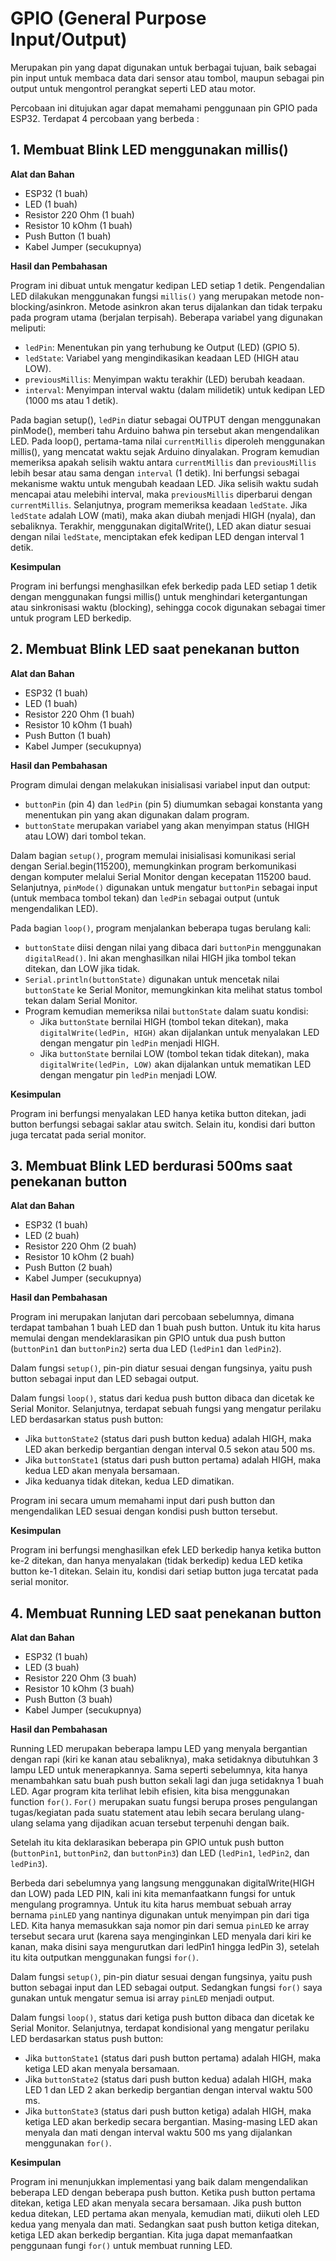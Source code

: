 # GPIO (General Purpose Input/Output)
Merupakan pin yang dapat digunakan untuk berbagai tujuan, baik sebagai pin input untuk membaca data dari sensor atau tombol, maupun sebagai pin output untuk mengontrol perangkat seperti LED atau motor.

Percobaan ini ditujukan agar dapat memahami penggunaan pin GPIO pada ESP32. Terdapat 4 percobaan yang berbeda :
## 1. Membuat Blink LED menggunakan millis()
**Alat dan Bahan**
- ESP32 (1 buah)
- LED (1 buah)
- Resistor 220 Ohm (1 buah)
- Resistor 10 kOhm (1 buah)
- Push Button (1 buah)
- Kabel Jumper (secukupnya)

**Hasil dan Pembahasan**

Program ini dibuat untuk mengatur kedipan LED setiap 1 detik. Pengendalian LED dilakukan menggunakan fungsi `millis()` yang merupakan metode non-blocking/asinkron. Metode asinkron akan terus dijalankan dan tidak terpaku pada program utama (berjalan terpisah). Beberapa variabel yang digunakan meliputi:

- `ledPin`: Menentukan pin yang terhubung ke Output (LED) (GPIO 5).
- `ledState`: Variabel yang mengindikasikan keadaan LED (HIGH atau LOW).
- `previousMillis`: Menyimpan waktu terakhir (LED) berubah keadaan.
- `interval`: Menyimpan interval waktu (dalam milidetik) untuk kedipan LED (1000 ms atau 1 detik).

Pada bagian setup(), `ledPin` diatur sebagai OUTPUT dengan menggunakan pinMode(), memberi tahu Arduino bahwa pin tersebut akan mengendalikan LED. Pada loop(), pertama-tama nilai `currentMillis` diperoleh menggunakan millis(), yang mencatat waktu sejak Arduino dinyalakan. Program kemudian memeriksa apakah selisih waktu antara `currentMillis` dan `previousMillis` lebih besar atau sama dengan `interval` (1 detik). Ini berfungsi sebagai mekanisme waktu untuk mengubah keadaan LED. Jika selisih waktu sudah mencapai atau melebihi interval, maka `previousMillis` diperbarui dengan `currentMillis`. Selanjutnya, program memeriksa keadaan `ledState`. Jika `ledState` adalah LOW (mati), maka akan diubah menjadi HIGH (nyala), dan sebaliknya. Terakhir, menggunakan digitalWrite(), LED akan diatur sesuai dengan nilai `ledState`, menciptakan efek kedipan LED dengan interval 1 detik.

**Kesimpulan**

Program ini berfungsi menghasilkan efek berkedip pada LED setiap 1 detik dengan menggunakan fungsi millis() untuk menghindari ketergantungan atau sinkronisasi waktu (blocking), sehingga cocok digunakan sebagai timer untuk program LED berkedip.

## 2. Membuat Blink LED saat penekanan button
**Alat dan Bahan**
- ESP32 (1 buah)
- LED (1 buah)
- Resistor 220 Ohm (1 buah)
- Resistor 10 kOhm (1 buah)
- Push Button (1 buah)
- Kabel Jumper (secukupnya)

**Hasil dan Pembahasan**

Program dimulai dengan melakukan inisialisasi variabel input dan output:

- `buttonPin` (pin 4) dan `ledPin` (pin 5) diumumkan sebagai konstanta yang menentukan pin yang akan digunakan dalam program.
- `buttonState` merupakan variabel yang akan menyimpan status (HIGH atau LOW) dari tombol tekan.
 
Dalam bagian `setup()`, program memulai inisialisasi komunikasi serial dengan Serial.begin(115200), memungkinkan program berkomunikasi dengan komputer melalui Serial Monitor dengan kecepatan 115200 baud. Selanjutnya, `pinMode()` digunakan untuk mengatur `buttonPin` sebagai input (untuk membaca tombol tekan) dan `ledPin` sebagai output (untuk mengendalikan LED).

Pada bagian `loop()`, program menjalankan beberapa tugas berulang kali:

- `buttonState` diisi dengan nilai yang dibaca dari `buttonPin` menggunakan `digitalRead()`. Ini akan menghasilkan nilai HIGH jika tombol tekan ditekan, dan LOW jika tidak.
- `Serial.println(buttonState)` digunakan untuk mencetak nilai `buttonState` ke Serial Monitor, memungkinkan kita melihat status tombol tekan dalam Serial Monitor.
- Program kemudian memeriksa nilai `buttonState` dalam suatu kondisi:
  - Jika `buttonState` bernilai HIGH (tombol tekan ditekan), maka `digitalWrite(ledPin, HIGH)` akan dijalankan untuk menyalakan LED dengan mengatur pin `ledPin` menjadi HIGH.
  - Jika `buttonState` bernilai LOW (tombol tekan tidak ditekan), maka `digitalWrite(ledPin, LOW)` akan dijalankan untuk mematikan LED dengan mengatur pin `ledPin` menjadi LOW.

**Kesimpulan**

Program ini berfungsi menyalakan LED hanya ketika button ditekan, jadi button berfungsi sebagai saklar atau switch. Selain itu, kondisi dari button juga tercatat pada serial monitor.

## 3. Membuat Blink LED berdurasi 500ms saat penekanan button
**Alat dan Bahan**
- ESP32 (1 buah)
- LED (2 buah)
- Resistor 220 Ohm (2 buah)
- Resistor 10 kOhm (2 buah)
- Push Button (2 buah)
- Kabel Jumper (secukupnya)

**Hasil dan Pembahasan**

Program ini merupakan lanjutan dari percobaan sebelumnya, dimana terdapat tambahan 1 buah LED dan 1 buah push button. Untuk itu kita harus memulai dengan mendeklarasikan pin GPIO untuk dua push button (`buttonPin1` dan `buttonPin2`) serta dua LED (`ledPin1` dan `ledPin2`).

Dalam fungsi `setup()`, pin-pin diatur sesuai dengan fungsinya, yaitu push button sebagai input dan LED sebagai output.

Dalam fungsi `loop()`, status dari kedua push button dibaca dan dicetak ke Serial Monitor. Selanjutnya, terdapat sebuah fungsi yang mengatur perilaku LED berdasarkan status push button:

   - Jika `buttonState2` (status dari push button kedua) adalah HIGH, maka LED akan berkedip bergantian dengan interval 0.5 sekon atau 500 ms.
   - Jika `buttonState1` (status dari push button pertama) adalah HIGH, maka kedua LED akan menyala bersamaan.
   - Jika keduanya tidak ditekan, kedua LED dimatikan.

Program ini secara umum memahami input dari push button dan mengendalikan LED sesuai dengan kondisi push button tersebut. 

**Kesimpulan**

Program ini berfungsi menghasilkan efek LED berkedip hanya ketika button ke-2 ditekan, dan hanya menyalakan (tidak berkedip) kedua LED ketika button ke-1 ditekan. Selain itu, kondisi dari setiap button juga tercatat pada serial monitor.

## 4. Membuat Running LED saat penekanan button
**Alat dan Bahan**
- ESP32 (1 buah)
- LED (3 buah)
- Resistor 220 Ohm (3 buah)
- Resistor 10 kOhm (3 buah)
- Push Button (3 buah)
- Kabel Jumper (secukupnya)

**Hasil dan Pembahasan**

Running LED merupakan beberapa lampu LED yang menyala bergantian dengan rapi (kiri ke kanan atau sebaliknya), maka setidaknya dibutuhkan 3 lampu LED untuk menerapkannya. Sama seperti sebelumnya, kita hanya menambahkan satu buah push button sekali lagi dan juga setidaknya 1 buah LED. Agar program kita terlihat lebih efisien, kita bisa menggunakan function `for()`. `For()` merupakan suatu fungsi berupa proses pengulangan tugas/kegiatan pada suatu statement atau lebih secara berulang ulang-ulang selama yang dijadikan acuan tersebut terpenuhi dengan baik.

Setelah itu kita deklarasikan beberapa pin GPIO untuk push button (`buttonPin1`, `buttonPin2`, dan `buttonPin3`) dan LED (`ledPin1`, `ledPin2`, dan `ledPin3`).

Berbeda dari sebelumnya yang langsung menggunakan digitalWrite(HIGH dan LOW) pada LED PIN, kali ini kita memanfaatkann fungsi for untuk mengulang programnya. Untuk itu kita harus membuat sebuah array bernama `pinLED` yang nantinya digunakan untuk menyimpan pin dari tiga LED. Kita hanya memasukkan saja nomor pin dari semua `pinLED` ke array tersebut secara urut (karena saya menginginkan LED menyala dari kiri ke kanan, maka disini saya mengurutkan dari ledPin1 hingga ledPin 3), setelah itu kita outputkan menggunakan fungsi `for()`.

Dalam fungsi `setup()`, pin-pin diatur sesuai dengan fungsinya, yaitu push button sebagai input dan LED sebagai output. Sedangkan fungsi `for()` saya gunakan untuk mengatur semua isi array `pinLED` menjadi output.

Dalam fungsi `loop()`, status dari ketiga push button dibaca dan dicetak ke Serial Monitor. Selanjutnya, terdapat kondisional yang mengatur perilaku LED berdasarkan status push button:

   - Jika `buttonState1` (status dari push button pertama) adalah HIGH, maka ketiga LED akan menyala bersamaan.
   - Jika `buttonState2` (status dari push button kedua) adalah HIGH, maka LED 1 dan LED 2 akan berkedip bergantian dengan interval waktu 500 ms.
   - Jika `buttonState3` (status dari push button ketiga) adalah HIGH, maka ketiga LED akan berkedip secara bergantian. Masing-masing LED akan menyala dan mati dengan interval waktu 500 ms yang dijalankan menggunakan `for()`.

**Kesimpulan**

Program ini menunjukkan implementasi yang baik dalam mengendalikan beberapa LED dengan beberapa push button. Ketika push button pertama ditekan, ketiga LED akan menyala secara bersamaan. Jika push button kedua ditekan, LED pertama akan menyala, kemudian mati, diikuti oleh LED kedua yang menyala dan mati. Sedangkan saat push button ketiga ditekan, ketiga LED akan berkedip bergantian. Kita juga dapat memanfaatkan penggunaan fungi `for()` untuk membuat running LED.

